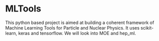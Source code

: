 # MLTools
This python based project is aimed at building a coherent framework of Machine Learning Tools for Particle and Nuclear Physics. It uses scikit-learn, keras and tensorflow. We will look into MOE and hep_ml.







